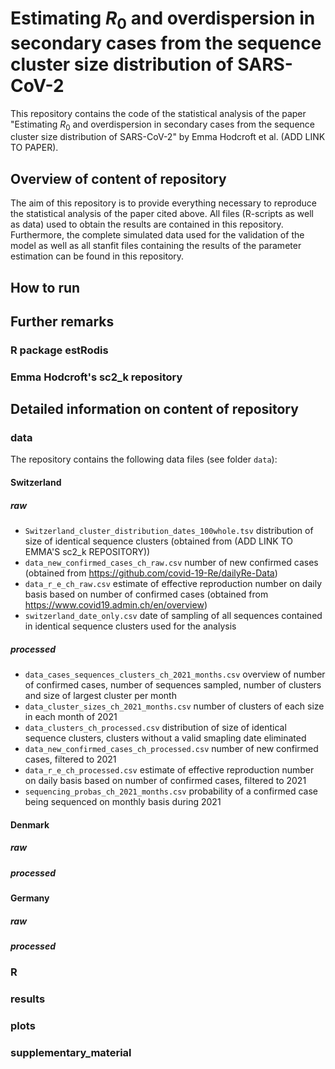 # Estimating $R_0$ and overdispersion in secondary cases from the sequence cluster size distribution of SARS-CoV-2
This repository contains the code of the statistical analysis of the paper "Estimating $R_0$ and overdispersion in secondary cases from the sequence cluster size distribution of SARS-CoV-2" by Emma Hodcroft et al. (ADD LINK TO PAPER).

## Overview of content of repository
The aim of this repository is to provide everything necessary to reproduce the statistical analysis of the paper cited above. All files (R-scripts as well as data) used to obtain the results are contained in this repository. Furthermore, the complete simulated data used for the validation of the model as well as all stanfit files containing the results of the parameter estimation can be found in this repository.

## How to run

## Further remarks

### R package estRodis

### Emma Hodcroft's sc2_k repository

## Detailed information on content of repository

### data
The repository contains the following data files (see folder `data`):

#### Switzerland

##### raw
* `Switzerland_cluster_distribution_dates_100whole.tsv` distribution of size of identical sequence clusters (obtained from (ADD LINK TO EMMA'S sc2_k REPOSITORY))
* `data_new_confirmed_cases_ch_raw.csv` number of new confirmed cases (obtained from https://github.com/covid-19-Re/dailyRe-Data)
* `data_r_e_ch_raw.csv` estimate of effective reproduction number on daily basis based on number of confirmed cases (obtained from https://www.covid19.admin.ch/en/overview)
* `switzerland_date_only.csv` date of sampling of all sequences contained in identical sequence clusters used for the analysis

##### processed
* `data_cases_sequences_clusters_ch_2021_months.csv`
   overview of number of confirmed cases, number of sequences sampled, number of clusters and size of largest cluster per month
* `data_cluster_sizes_ch_2021_months.csv`
   number of clusters of each size in each month of 2021
* `data_clusters_ch_processed.csv` distribution of size of identical sequence clusters, clusters without a valid smapling date eliminated 
* `data_new_confirmed_cases_ch_processed.csv` number of new confirmed cases, filtered to 2021
* `data_r_e_ch_processed.csv` estimate of effective reproduction number on daily basis based on number of confirmed cases, filtered to 2021
* `sequencing_probas_ch_2021_months.csv` probability of a confirmed case being sequenced on monthly basis during 2021

#### Denmark

##### raw

##### processed

#### Germany

##### raw

##### processed


### R


### results


### plots


### supplementary_material











